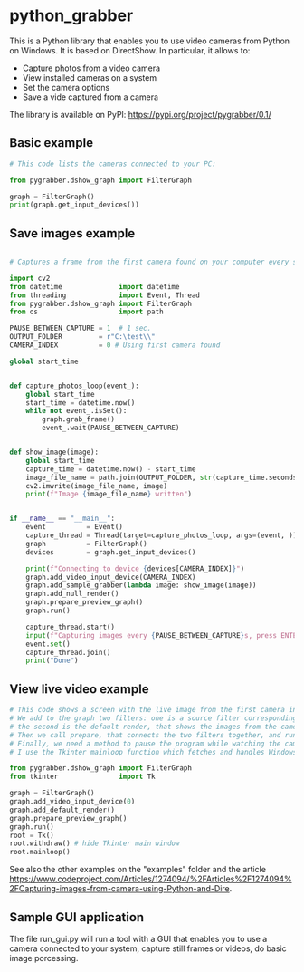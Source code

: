# python_grabber
This is a Python library that enables you to use video cameras from Python on Windows. It is based on DirectShow.
In particular, it allows to:
 * Capture photos from a video camera
 * View installed cameras on a system
 * Set the camera options
 * Save a vide captured from a camera

The library is available on PyPI: https://pypi.org/project/pygrabber/0.1/

## Basic example
```python
# This code lists the cameras connected to your PC:

from pygrabber.dshow_graph import FilterGraph

graph = FilterGraph()
print(graph.get_input_devices())
```

## Save images example
```python

# Captures a frame from the first camera found on your computer every second and saves it to a file

import cv2
from datetime              import datetime
from threading             import Event, Thread
from pygrabber.dshow_graph import FilterGraph
from os                    import path

PAUSE_BETWEEN_CAPTURE = 1  # 1 sec.
OUTPUT_FOLDER         = r"C:\test\\"
CAMERA_INDEX          = 0 # Using first camera found

global start_time


def capture_photos_loop(event_):
    global start_time
    start_time = datetime.now()
    while not event_.isSet():
        graph.grab_frame()
        event_.wait(PAUSE_BETWEEN_CAPTURE)


def show_image(image):
    global start_time
    capture_time = datetime.now() - start_time
    image_file_name = path.join(OUTPUT_FOLDER, str(capture_time.seconds * 1000 + int(capture_time.microseconds / 1000)) + ".jpg")
    cv2.imwrite(image_file_name, image)
    print(f"Image {image_file_name} written")


if __name__ == "__main__":
    event          = Event()
    capture_thread = Thread(target=capture_photos_loop, args=(event, ))
    graph          = FilterGraph()
    devices        = graph.get_input_devices()

    print(f"Connecting to device {devices[CAMERA_INDEX]}")
    graph.add_video_input_device(CAMERA_INDEX)
    graph.add_sample_grabber(lambda image: show_image(image))
    graph.add_null_render()
    graph.prepare_preview_graph()
    graph.run()

    capture_thread.start()
    input(f"Capturing images every {PAUSE_BETWEEN_CAPTURE}s, press ENTER to terminate.")
    event.set()
    capture_thread.join()
    print("Done")
```
## View live video example
```python
# This code shows a screen with the live image from the first camera in your PC.
# We add to the graph two filters: one is a source filter corresponding to the first camera connected to your PC,
# the second is the default render, that shows the images from the camera in a window on the screen.
# Then we call prepare, that connects the two filters together, and run, to execute the graph.
# Finally, we need a method to pause the program while watching the camera video.
# I use the Tkinter mainloop function which fetches and handles Windows events, so the application does't seem frozen.

from pygrabber.dshow_graph import FilterGraph
from tkinter               import Tk

graph = FilterGraph()
graph.add_video_input_device(0)
graph.add_default_render()
graph.prepare_preview_graph()
graph.run()
root = Tk()
root.withdraw() # hide Tkinter main window
root.mainloop()
```

See also the other examples on the "examples" folder and the article https://www.codeproject.com/Articles/1274094/%2FArticles%2F1274094%2FCapturing-images-from-camera-using-Python-and-Dire.

## Sample GUI application

The file run_gui.py will run a tool with a GUI that enables you to use a camera connected to your system, capture still frames or videos, do basic image porcessing. 
